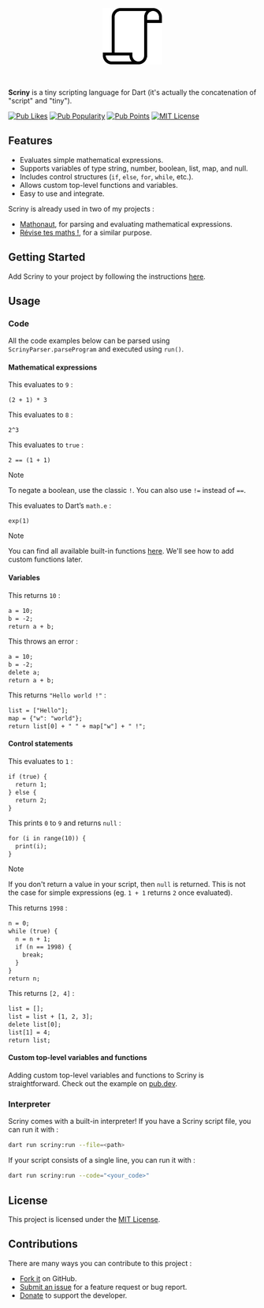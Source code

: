 <div align="center">
  <img src="https://github.com/Skyost/Scriny/raw/main/scriny.svg" alt="Scriny" width="120"/>
</div>

&nbsp;

**Scriny** is a tiny scripting language for Dart (it's actually the concatenation of "script" and "tiny").

[![Pub Likes](https://img.shields.io/pub/likes/scriny?style=flat-square)](https://pub.dev/packages/scriny/score)
[![Pub Popularity](https://img.shields.io/pub/popularity/scriny?style=flat-square)](https://pub.dev/packages/scriny/score)
[![Pub Points](https://img.shields.io/pub/points/scriny?style=flat-square)](https://pub.dev/packages/scriny/score)
[![MIT License](https://img.shields.io/badge/License-MIT-yellow.svg?style=flat-square)](#License)

## Features

* Evaluates simple mathematical expressions.
* Supports variables of type string, number, boolean, list, map, and null.
* Includes control structures (`if`, `else`, `for`, `while`, etc.).
* Allows custom top-level functions and variables.
* Easy to use and integrate.

Scriny is already used in two of my projects :
- [Mathonaut](https://mathonaut.skyost.eu), for parsing and evaluating mathematical expressions.
- [Révise tes maths !](https://github.com/Skyost/ReviseTesMaths), for a similar purpose.

## Getting Started

Add Scriny to your project by following the instructions [here](https://pub.dev/packages/scriny/install).

## Usage

### Code

All the code examples below can be parsed using `ScrinyParser.parseProgram` and executed using
`run()`.

#### Mathematical expressions

This evaluates to `9` :

```
(2 + 1) * 3
```

This evaluates to `8` :

```
2^3
```

This evaluates to `true` :

```
2 == (1 + 1)
```

> [!NOTE]
> To negate a boolean, use the classic `!`. You can also use `!=` instead of `==`.

This evaluates to Dart’s `math.e` :

```
exp(1)
```

> [!NOTE]
> You can find all available built-in functions [here](https://github.com/Skyost/Scriny/blob/main/lib/src/expressions/functions/).
> We'll see how to add custom functions later.

#### Variables

This returns `10` :

```
a = 10;
b = -2;
return a + b;
```

This throws an error :

```
a = 10;
b = -2;
delete a;
return a + b;
```

This returns `"Hello world !"` :

```
list = ["Hello"];
map = {"w": "world"};
return list[0] + " " + map["w"] + " !";
```

#### Control statements

This evaluates to `1` :

```
if (true) {
  return 1;
} else {
  return 2;
}
```

This prints `0` to `9` and returns `null` :

```
for (i in range(10)) {
  print(i);
}
```

> [!NOTE]
> If you don't return a value in your script, then `null` is returned.
> This is not the case for simple expressions (eg. `1 + 1` returns `2` once evaluated).

This returns `1998` :

```
n = 0;
while (true) {
  n = n + 1;
  if (n == 1998) {
    break;
  }
}
return n;
```

This returns `[2, 4]` :

```
list = [];
list = list + [1, 2, 3];
delete list[0];
list[1] = 4;
return list;
```

#### Custom top-level variables and functions

Adding custom top-level variables and functions to Scriny is straightforward.
Check out the example on [pub.dev](https://pub.dev/packages/Scriny/example).

### Interpreter

Scriny comes with a built-in interpreter! If you have a Scriny script file, you can run it with :

```bash
dart run scriny:run --file=<path>
```

If your script consists of a single line, you can run it with :

```bash
dart run scriny:run --code="<your_code>"
```

## License

This project is licensed under the [MIT License](https://github.com/Skyost/Scriny/blob/main/LICENSE).

## Contributions

There are many ways you can contribute to this project :

* [Fork it](https://github.com/Skyost/Scriny/fork) on GitHub.
* [Submit an issue](https://github.com/Skyost/Scriny/issues/new/choose) for a feature request or bug report.
* [Donate](https://paypal.me/Skyost) to support the developer.
